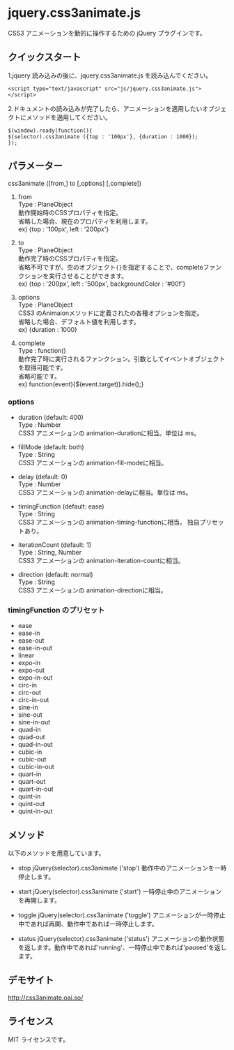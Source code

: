 # jquery.css3animate.js

CSS3 アニメーションを動的に操作するための jQuery プラグインです。

## クイックスタート

1.jquery 読み込みの後に、jquery.css3animate.js を読み込んでください。

    <script type="text/javascript" src="js/jquery.css3animate.js"></script>

2.ドキュメントの読み込みが完了したら、アニメーションを適用したいオブジェクトにメソッドを適用してください。

    $(window).ready(function(){
    $(selector).css3animate ({top : '100px'}, {duration : 1000});
    });


## パラメーター

css3animate ([from,] to [,options] [,complete])

1. from  
Type : PlaneObject  
動作開始時のCSSプロパティを指定。  
省略した場合、現在のプロパティを利用します。  
ex) {top : '100px', left : '200px'}  

2. to  
Type :  PlaneObject  
動作完了時のCSSプロパティを指定。  
省略不可ですが、空のオブジェクト`{}`を指定することで、completeファンクションを実行させることができます。  
ex) {top : '200px', left : '500px', backgroundColor : '#00f'}  

3. options  
Type : PlaneObject  
CSS3 のAnimaionメソッドに定義されたの各種オプションを指定。  
省略した場合、デフォルト値を利用します。  
ex) {duration : 1000}  

4. complete  
Type : function()  
動作完了時に実行されるファンクション。引数としてイベントオブジェクトを取得可能です。  
省略可能です。  
ex) function(event){$(event.target)).hide();}  


### options
* duration (default: 400)  
Type : Number  
CSS3 アニメーションの animation-durationに相当。単位は ms。  

* fillMode (default: both)  
Type : String  
CSS3 アニメーションの animation-fill-modeに相当。  

* delay (default: 0)  
Type : Number  
CSS3 アニメーションの animation-delayに相当。単位は ms。  

* timingFunction (default: ease)  
Type : String  
CSS3 アニメーションの animation-timing-functionに相当。
独自プリセットあり。

* iterationCount (default: 1)  
Type : String, Number  
CSS3 アニメーションの animation-iteration-countに相当。  

* direction (default: normal)  
Type : String  
CSS3 アニメーションの animation-directionに相当。  


### timingFunction のプリセット
* ease
* ease-in
* ease-out
* ease-in-out
* linear
* expo-in
* expo-out
* expo-in-out
* circ-in
* circ-out
* circ-in-out
* sine-in
* sine-out
* sine-in-out
* quad-in
* quad-out
* quad-in-out
* cubic-in
* cubic-out
* cubic-in-out
* quart-in
* quart-out
* quart-in-out
* quint-in
* quint-out
* quint-in-out


## メソッド
以下のメソッドを用意しています。
* stop
jQuery(selector).css3animate ('stop')
動作中のアニメーションを一時停止します。

* start
jQuery(selector).css3animate ('start')
一時停止中のアニメーションを再開します。

* toggle
jQuery(selector).css3animate ('toggle')
アニメーションが一時停止中であれば再開、動作中であれば一時停止します。

* status
jQuery(selector).css3animate ('status')
アニメーションの動作状態を返します。動作中であれば'running'、一時停止中であれば'paused'を返します。


## デモサイト

http://css3animate.oai.so/


## ライセンス

MIT ライセンスです。

